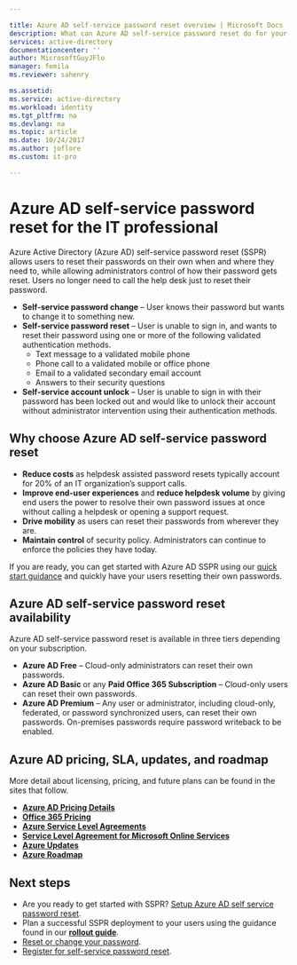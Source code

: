 ```yaml
---

title: Azure AD self-service password reset overview | Microsoft Docs
description: What can Azure AD self-service password reset do for your organization? 
services: active-directory
documentationcenter: ''
author: MicrosoftGuyJFlo
manager: femila
ms.reviewer: sahenry

ms.assetid: 
ms.service: active-directory
ms.workload: identity
ms.tgt_pltfrm: na
ms.devlang: na
ms.topic: article
ms.date: 10/24/2017
ms.author: joflore
ms.custom: it-pro

---
```

# Azure AD self-service password reset for the IT professional

Azure Active Directory (Azure AD) self-service password reset (SSPR) allows users to reset their passwords on their own when and where they need to, while allowing administrators control of how their password gets reset. Users no longer need to call the help desk just to reset their password.

* **Self-service password change** – User knows their password but wants to change it to something new.
* **Self-service password reset** – User is unable to sign in, and wants to reset their password using one or more of the following validated authentication methods.
   * Text message to a validated mobile phone
   * Phone call to a validated mobile or office phone
   * Email to a validated secondary email account
   * Answers to their security questions
* **Self-service account unlock** – User is unable to sign in with their password has been locked out and would like to unlock their account without administrator intervention using their authentication methods.

## Why choose Azure AD self-service password reset

* **Reduce costs** as helpdesk assisted password resets typically account for 20% of an IT organization’s support calls. 
* **Improve end-user experiences** and **reduce helpdesk volume** by giving end users the power to resolve their own password issues at once without calling a helpdesk or opening a support request.
* **Drive mobility** as users can reset their passwords from wherever they are.
* **Maintain control** of security policy. Administrators can continue to enforce the policies they have today.

If you are ready, you can get started with Azure AD SSPR using our [quick start guidance](active-directory-passwords-getting-started.md) and quickly have your users resetting their own passwords.

## Azure AD self-service password reset availability

Azure AD self-service password reset is available in three tiers depending on your subscription.

* **Azure AD Free** – Cloud-only administrators can reset their own passwords.
* **Azure AD Basic** or any **Paid Office 365 Subscription** – Cloud-only users can reset their own passwords.
* **Azure AD Premium** – Any user or administrator, including cloud-only, federated, or password synchronized users, can reset their own passwords. On-premises passwords require password writeback to be enabled.

## Azure AD pricing, SLA, updates, and roadmap

More detail about licensing, pricing, and future plans can be found in the sites that follow.

* [**Azure AD Pricing Details**](https://azure.microsoft.com/pricing/details/active-directory/)
* [**Office 365 Pricing**](https://products.office.com/compare-all-microsoft-office-products?tab=2)
* [**Azure Service Level Agreements**](https://azure.microsoft.com/support/legal/sla/)
* [**Service Level Agreement for Microsoft Online Services**](http://go.microsoft.com/fwlink/?LinkID=272026&clcid=0x409)
* [**Azure Updates**](https://azure.microsoft.com/updates/)
* [**Azure Roadmap**](https://www.microsoft.com/cloud-platform/roadmap-recently-available)

## Next steps

* Are you ready to get started with SSPR? [Setup Azure AD self service password reset](active-directory-passwords-getting-started.md).
* Plan a successful SSPR deployment to your users using the guidance found in our [**rollout guide**](active-directory-passwords-best-practices.md).
* [Reset or change your password](active-directory-passwords-update-your-own-password.md).
* [Register for self-service password reset](active-directory-passwords-reset-register.md).